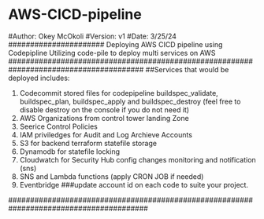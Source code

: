 # AWS-CICD-pipeline
#Author: Okey McOkoli
#Version: v1
#Date: 3/25/24
######################
Deploying AWS  CICD pipeline using Codepipline
Utilizing code-pile to deploy multi services on AWS
#######################################################################################
##Services that would be deployed includes:
1. Codecommit stored files for codepipeline buildspec_validate, buildspec_plan, buildspec_apply and buildspec_destroy (feel free to disable destroy on the console if you do not need it)
2. AWS Organizations from control tower landing Zone
3. Seerice Control Policies
4. IAM priviledges for Audit and Log Archieve Accounts
5. S3 for backend terraform statefile storage
6. Dynamodb for statefile locking
7. Cloudwatch for Security Hub config changes monitoring and notification (sns)
8. SNS and  Lambda functions (apply CRON JOB if needed)
9. Eventbridge
###update account id on each code to suite your project.

########################################################################################
